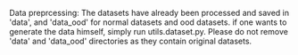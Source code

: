 Data preprcessing: The datasets have already been processed and saved in 'data', and 'data_ood' for normal datasets and ood datasets. if one wants to generate the data himself, simply run utils.dataset.py. Please do not remove 'data' and 'data_ood' directories as they contain original datasets.
